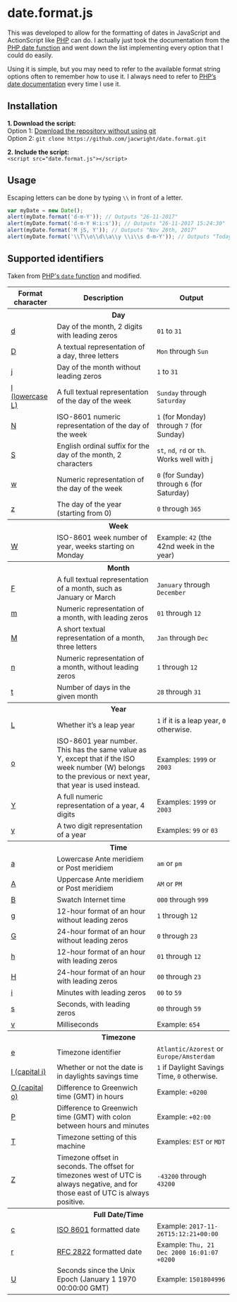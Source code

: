 # date.format.js

This was developed to allow for the formatting of dates in JavaScript and ActionScript like [PHP](http://php.net/manual/en/function.date.php) can do. I actually just took the documentation from the [PHP date function](http://php.net/manual/en/function.date.php) and went down the list implementing every option that I could do easily.

Using it is simple, but you may need to refer to the available format string options often to remember how to use it. I always need to refer to [PHP’s date documentation](http://php.net/manual/en/function.date.php) every time I use it.

## Installation

**1. Download the script:**  
Option 1: [Download the repository without using git](https://github.com/jacwright/date.format/archive/master.zip)  
Option 2: `git clone https://github.com/jacwright/date.format.git`  

**2. Include the script:**  
`<script src="date.format.js"></script>`

## Usage
Escaping letters can be done by typing `\\` in front of a letter.

```javascript
var myDate = new Date();
alert(myDate.format('d-m-Y')); // Outputs "26-11-2017"
alert(myDate.format('d-m-Y H:i:s')); // Outputs "26-11-2017 15:24:30"
alert(myDate.format('M jS, Y')); // Outputs "Nov 26th, 2017"
alert(myDate.format('\\T\\o\\d\\a\\y \\i\\s d-m-Y')); // Outputs "Today is 26-11-2017"
```

## Supported identifiers

Taken from [PHP's `date` function](http://php.net/manual/en/function.date.php) and modified.
<table>
  <thead>
    <tr>
      <th>Format character</th>
      <th>Description</th>
      <th>Output</th>
    </tr>
  </thead>
  <tbody>
    <tr>
      <th colspan="3">Day</th>
    </tr>
    <tr>
      <td><a href="#d" aria-hidden="true" class="anchor" id="d">d</a></td>
      <td>Day of the month, 2 digits with leading zeros</td>
      <td><code>01</code> to <code>31</code></td>
    </tr>
    <tr>
      <td><a href="#D" aria-hidden="true" class="anchor" id="D">D</a></td>
      <td>A textual representation of a day, three letters</td>
      <td><code>Mon</code> through <code>Sun</code></td>
    </tr>
    <tr>
      <td><a href="#j" aria-hidden="true" class="anchor" id="j">j</a></td>
      <td>Day of the month without leading zeros</td>
      <td><code>1</code> to <code>31</code></td>
    </tr>
    <tr>
      <td><a href="#l" aria-hidden="true" class="anchor" id="l">l (lowercase L)</a></td>
      <td>A full textual representation of the day of the week</td>
      <td><code>Sunday</code> through <code>Saturday</code></td>
    </tr>
    <tr>
      <td><a href="#N" aria-hidden="true" class="anchor" id="N">N</a></td>
      <td>ISO-8601 numeric representation of the day of the week</td>
      <td><code>1</code> (for Monday) through <code>7</code> (for Sunday)</td>
    </tr>
    <tr>
      <td><a href="#S" aria-hidden="true" class="anchor" id="S">S</a></td>
      <td>English ordinal suffix for the day of the month, 2 characters</td>
      <td><code>st</code>, <code>nd</code>, <code>rd</code> or <code>th</code>. Works well with <a href="#j">j</a></td>
    </tr>
    <tr>
      <td><a href="#w" aria-hidden="true" class="anchor" id="w">w</a></td>
      <td>Numeric representation of the day of the week</td>
      <td><code>0</code> (for Sunday) through <code>6</code> (for Saturday)</td>
    </tr>
    <tr>
      <td><a href="#z" aria-hidden="true" class="anchor" id="z">z</a></td>
      <td>The day of the year (starting from 0)</td>
      <td><code>0</code> through <code>365</code></td>
    </tr>
    <tr>
      <th colspan="3">Week</th>
    </tr>
    <tr>
      <td><a href="#W" aria-hidden="true" class="anchor" id="W">W</a></td>
      <td>ISO-8601 week number of year, weeks starting on Monday</td>
      <td>Example: <code>42</code> (the 42nd week in the year)</td>
    </tr>
    <tr>
      <th colspan="3">Month</th>
    </tr>
    <tr>
      <td><a href="#F" aria-hidden="true" class="anchor" id="F">F</a></td>
      <td>A full textual representation of a month, such as January or March</td>
      <td><code>January</code> through <code>December</code></td>
    </tr>
    <tr>
      <td><a href="#m" aria-hidden="true" class="anchor" id="m">m</a></td>
      <td>Numeric representation of a month, with leading zeros</td>
      <td><code>01</code> through <code>12</code></td>
    </tr>
    <tr>
      <td><a href="#M" aria-hidden="true" class="anchor" id="M">M</a></td>
      <td>A short textual representation of a month, three letters</td>
      <td><code>Jan</code> through <code>Dec</code></td>
    </tr>
    <tr>
      <td><a href="#n" aria-hidden="true" class="anchor" id="n">n</a></td>
      <td>Numeric representation of a month, without leading zeros</td>
      <td><code>1</code> through <code>12</code></td>
    </tr>
    <tr>
      <td><a href="#t" aria-hidden="true" class="anchor" id="t">t</a></td>
      <td>Number of days in the given month</td>
      <td><code>28</code> through <code>31</code></td>
    </tr>
    <tr>
      <th colspan="3">Year</th>
    </tr>
    <tr>
      <td><a href="#L" aria-hidden="true" class="anchor" id="L">L</a></td>
      <td>Whether it’s a leap year</td>
      <td><code>1</code> if it is a leap year, <code>0</code> otherwise.</td>
    </tr>
    <tr>
      <td><a href="#o" aria-hidden="true" class="anchor" id="o">o</a></td>
      <td>ISO-8601 year number. This has the same value as Y, except that if the ISO week number (W) belongs to the previous or next year, that year is used instead.</td>
      <td>Examples: <code>1999</code> or <code>2003</code></td>
    </tr>
    <tr>
      <td><a href="#Y" aria-hidden="true" class="anchor" id="Y">Y</a></td>
      <td>A full numeric representation of a year, 4 digits</td>
      <td>Examples: <code>1999</code> or <code>2003</code></td>
    </tr>
    <tr>
      <td><a href="#y" aria-hidden="true" class="anchor" id="y">y</a></td>
      <td>A two digit representation of a year</td>
      <td>Examples: <code>99</code> or <code>03</code></td>
    </tr>
    <tr>
      <th colspan="3">Time</th>
    </tr>
    <tr>
      <td><a href="#a" aria-hidden="true" class="anchor" id="a">a</a></td>
      <td>Lowercase Ante meridiem or Post meridiem</td>
      <td><code>am</code> or <code>pm</code></td>
    </tr>
    <tr>
      <td><a href="#A" aria-hidden="true" class="anchor" id="A">A</a></td>
      <td>Uppercase Ante meridiem or Post meridiem</td>
      <td><code>AM</code> or <code>PM</code></td>
    </tr>
    <tr>
      <td><a href="#B" aria-hidden="true" class="anchor" id="B">B</a></td>
      <td>Swatch Internet time</td>
      <td><code>000</code> through <code>999</code></td>
    </tr>
    <tr>
      <td><a href="#g" aria-hidden="true" class="anchor" id="g">g</a></td>
      <td>12-hour format of an hour without leading zeros</td>
      <td><code>1</code> through <code>12</code></td>
    </tr>
    <tr>
      <td><a href="#G" aria-hidden="true" class="anchor" id="G">G</a></td>
      <td>24-hour format of an hour without leading zeros</td>
      <td><code>0</code> through <code>23</code></td>
    </tr>
    <tr>
      <td><a href="#h" aria-hidden="true" class="anchor" id="h">h</a></td>
      <td>12-hour format of an hour with leading zeros</td>
      <td><code>01</code> through <code>12</code></td>
    </tr>
    <tr>
      <td><a href="#H" aria-hidden="true" class="anchor" id="H">H</a></td>
      <td>24-hour format of an hour with leading zeros</td>
      <td><code>00</code> through <code>23</code></td>
    </tr>
    <tr>
      <td><a href="#i" aria-hidden="true" class="anchor" id="i">i</a></td>
      <td>Minutes with leading zeros</td>
      <td><code>00</code> to <code>59</code></td>
    </tr>
    <tr>
      <td><a href="#s" aria-hidden="true" class="anchor" id="s">s</a></td>
      <td>Seconds, with leading zeros</td>
      <td><code>00</code> through <code>59</code></td>
    </tr>
    <tr>
      <td><a href="#v" aria-hidden="true" class="anchor" id="v">v</a></td>
      <td>Milliseconds</td>
      <td>Example: <code>654</code></td>
    </tr>
    <tr>
      <th colspan="3">Timezone</th>
    </tr>
    <tr>
      <td><a href="#e" aria-hidden="true" class="anchor" id="e">e</a></td>
      <td>Timezone identifier</td>
      <td><code>Atlantic/Azorest</code> or <code>Europe/Amsterdam</code></td>
    </tr>
    <tr>
      <td><a href="#I" aria-hidden="true" class="anchor" id="I">I (capital i)</a></td>
      <td>Whether or not the date is in daylights savings time</td>
      <td><code>1</code> if Daylight Savings Time, <code>0</code> otherwise.</td>
    </tr>
    <tr>
      <td><a href="#O" aria-hidden="true" class="anchor" id="O">O (capital o)</a></td>
      <td>Difference to Greenwich time (GMT) in hours</td>
      <td>Example: <code>+0200</code></td>
    </tr>
    <tr>
      <td><a href="#P" aria-hidden="true" class="anchor" id="P">P</a></td>
      <td>Difference to Greenwich time (GMT) with colon between hours and minutes</td>
      <td>Example: <code>+02:00</code></td>
    </tr>
    <tr>
      <td><a href="#T" aria-hidden="true" class="anchor" id="T">T</a></td>
      <td>Timezone setting of this machine</td>
      <td>Examples: <code>EST</code> or <code>MDT</code></td>
    </tr>
    <tr>
      <td><a href="#Z" aria-hidden="true" class="anchor" id="Z">Z</a></td>
      <td>Timezone offset in seconds. The offset for timezones west of UTC is always negative, and for those east of UTC is always positive.</td>
      <td><code>-43200</code> through <code>43200</code></td>
    </tr>
    <tr>
      <th colspan="3">Full Date/Time</th>
    </tr>
    <tr>
      <td><a href="#c" aria-hidden="true" class="anchor" id="c">c</a></td>
      <td><a href="https://www.iso.org/iso-8601-date-and-time-format.html" target="_blank">ISO 8601</a> formatted date</td>
      <td>Example: <code>2017-11-26T15:12:21+00:00</code></td>
    </tr>
    <tr>
      <td><a href="#r" aria-hidden="true" class="anchor" id="r">r</a></td>
      <td><a href="https://www.ietf.org/rfc/rfc2822.txt" target="_blank">RFC 2822</a> formatted date</td>
      <td>Example: <code>Thu, 21 Dec 2000 16:01:07 +0200</code></td>
    </tr>
    <tr>
      <td><a href="#U" aria-hidden="true" class="anchor" id="U">U</a></td>
      <td>Seconds since the Unix Epoch (January 1 1970 00:00:00 GMT)</td>
      <td>Example: <code>1501804996</code></td>
    </tr>
  </tbody>
</table>
